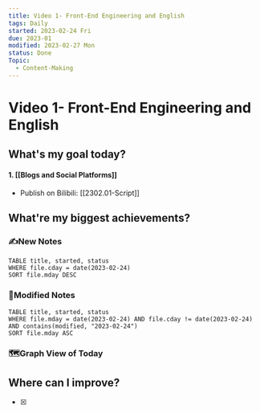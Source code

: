 ```yaml
---
title: Video 1- Front-End Engineering and English
tags: Daily
started: 2023-02-24 Fri
due: 2023-01
modified: 2023-02-27 Mon
status: Done
Topic:
  - Content-Making
---
```

# Video 1- Front-End Engineering and English
## What's my goal today?
#### 1. [[Blogs and Social Platforms]]
- Publish on Bilibili: [[2302.01-Script]]
## What're my biggest achievements?
### ✍️New Notes

```dataview
TABLE title, started, status
WHERE file.cday = date(2023-02-24)
SORT file.mday DESC
```

### 📝Modified Notes

```dataview
TABLE title, started, status
WHERE file.mday = date(2023-02-24) AND file.cday != date(2023-02-24) AND contains(modified, "2023-02-24")
SORT file.mday ASC
```

### 🗺️Graph View of Today

## Where can I improve?
- [x] 
